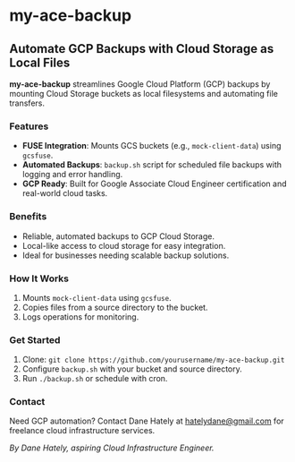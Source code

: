 # my-ace-backup

## Automate GCP Backups with Cloud Storage as Local Files

**my-ace-backup** streamlines Google Cloud Platform (GCP) backups by mounting Cloud Storage buckets as local filesystems and automating file transfers.

### Features
- **FUSE Integration**: Mounts GCS buckets (e.g., `mock-client-data`) using `gcsfuse`.
- **Automated Backups**: `backup.sh` script for scheduled file backups with logging and error handling.
- **GCP Ready**: Built for Google Associate Cloud Engineer certification and real-world cloud tasks.

### Benefits
- Reliable, automated backups to GCP Cloud Storage.
- Local-like access to cloud storage for easy integration.
- Ideal for businesses needing scalable backup solutions.

### How It Works
1. Mounts `mock-client-data` using `gcsfuse`.
2. Copies files from a source directory to the bucket.
3. Logs operations for monitoring.

### Get Started
1. Clone: `git clone https://github.com/yourusername/my-ace-backup.git`
2. Configure `backup.sh` with your bucket and source directory.
3. Run `./backup.sh` or schedule with cron.

### Contact
Need GCP automation? Contact Dane Hately at hatelydane@gmail.com for freelance cloud infrastructure services.

*By Dane Hately, aspiring Cloud Infrastructure Engineer.*

